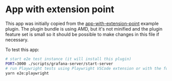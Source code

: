 # App with extension point

This app was initially copied from the [app-with-extension-point](https://github.com/grafana/grafana-plugin-examples/tree/main/examples/app-with-extension-point) example plugin. The plugin bundle is using AMD, but it's not minified and the plugin feature set is small so it should be possible to make changes in this file if necessary.

To test this app:

```sh
# start e2e test instance (it will install this plugin)
PORT=3000 ./scripts/grafana-server/start-server
# run Playwright tests using Playwright VSCode extension or with the following script
yarn e2e:playwright
```
